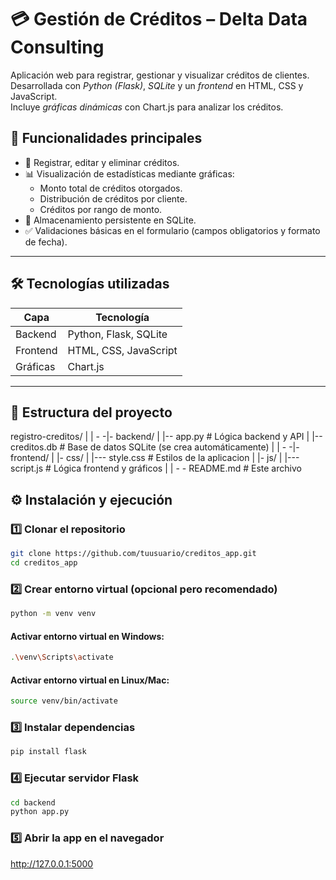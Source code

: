 # 💳 Gestión de Créditos – Delta Data Consulting

Aplicación web para registrar, gestionar y visualizar créditos de clientes.  
Desarrollada con *Python (Flask)*, *SQLite* y un *frontend* en HTML, CSS y JavaScript.  
Incluye *gráficas dinámicas* con Chart.js para analizar los créditos.

## 🚀 Funcionalidades principales

- 📝 Registrar, editar y eliminar créditos.  
- 📊 Visualización de estadísticas mediante gráficas:  
  - Monto total de créditos otorgados.  
  - Distribución de créditos por cliente.  
  - Créditos por rango de monto.  
- 💾 Almacenamiento persistente en SQLite.  
- ✅ Validaciones básicas en el formulario (campos obligatorios y formato de fecha).

---

## 🛠 Tecnologías utilizadas

| Capa        | Tecnología                   |
|------------|------------------------------|
| Backend    | Python, Flask, SQLite        |
| Frontend   | HTML, CSS, JavaScript        |
| Gráficas   | Chart.js                     |

---

## 📂 Estructura del proyecto

registro-creditos/
|
| - -|- backend/
|    |-- app.py # Lógica backend y API 
|    |-- creditos.db # Base de datos SQLite (se crea automáticamente)
|
| - -|- frontend/
|    |- css/
|    |--- style.css # Estilos de la aplicacion
|    |- js/
|    |--- script.js # Lógica frontend y gráficos
|
| - - README.md # Este archivo

## ⚙️ Instalación y ejecución

### 1️⃣ Clonar el repositorio
```bash
git clone https://github.com/tuusuario/creditos_app.git
cd creditos_app
```
### 2️⃣ Crear entorno virtual (opcional pero recomendado)
```bash
python -m venv venv
```
#### Activar entorno virtual en Windows:
```bash
.\venv\Scripts\activate
```
#### Activar entorno virtual en Linux/Mac:
```bash
source venv/bin/activate
```
### 3️⃣ Instalar dependencias
```bash
pip install flask
```
### 4️⃣ Ejecutar servidor Flask
```bash
cd backend
python app.py
```
### 5️⃣ Abrir la app en el navegador

http://127.0.0.1:5000
